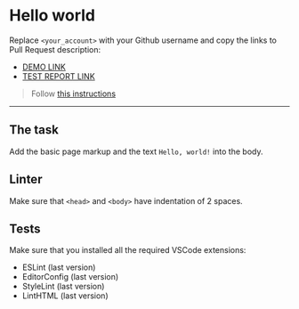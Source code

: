 # Hello world

Replace `<your_account>` with your Github username and copy the links to Pull Request description:
- [DEMO LINK](https://vasylyna-boichyshyn.github.io/layout_hello-world/)
- [TEST REPORT LINK](https://vasylyna-boichyshyn.github.io/layout_hello-world/report/html_report/)

> Follow [this instructions](https://mate-academy.github.io/layout_task-guideline/#how-to-solve-the-layout-tasks-on-github)
___

## The task

Add the basic page markup and the text `Hello, world!` into the body.

## Linter

Make sure that `<head>` and `<body>` have indentation of 2 spaces.

## Tests

Make sure that you installed all the required VSCode extensions:

- ESLint (last version)
- EditorConfig (last version)
- StyleLint (last version)
- LintHTML (last version)
